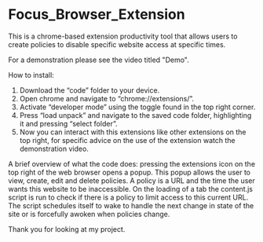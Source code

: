 # Focus_Browser_Extension
This is a chrome-based extension productivity tool that allows users to create policies to disable specific website access at specific times.

For a demonstration please see the video titled "Demo".

How to install:
  1. Download the “code” folder to your device.
  2. Open chrome and navigate to “chrome://extensions/”.
  3. Activate “developer mode” using the toggle found in the top right corner.
  4. Press “load unpack” and navigate to the saved code folder, highlighting it and pressing “select folder”.
  5. Now you can interact with this extensions like other extensions on the top right, for specific advice on the use of the extension watch the demonstration video.



A brief overview of what the code does:
	pressing the extensions icon on the top right of the web browser opens a popup. This popup allows the user to view, create, edit and delete policies. A policy is a URL and the  time the user wants this website to be inaccessible. On the  loading of a tab the content.js script is run to check if there is a policy to limit access to this current URL. The script schedules itself to wake to handle the next change in state of the site or is forcefully awoken when policies change.

		
Thank you for looking at my project.
